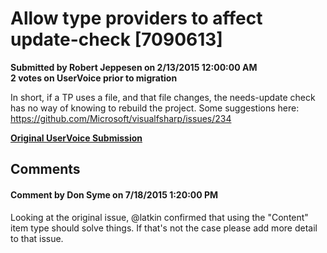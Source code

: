 # Allow type providers to affect update-check [7090613] #

**Submitted by Robert Jeppesen on 2/13/2015 12:00:00 AM**  
**2 votes on UserVoice prior to migration**  

In short, if a TP uses a file, and that file changes, the needs-update check has no way of knowing to rebuild the project.
Some suggestions here: https://github.com/Microsoft/visualfsharp/issues/234



**[Original UserVoice Submission](https://fslang.uservoice.com/forums/245727-f-language/suggestions/7090613)**


## Comments ##


#### Comment by Don Syme on 7/18/2015 1:20:00 PM ####
Looking at the original issue, @latkin confirmed that using the "Content" item type should solve things. If that's not the case please add more detail to that issue.

